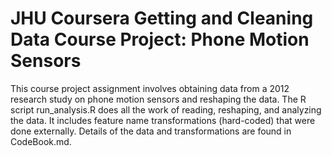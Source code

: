 JHU Coursera Getting and Cleaning Data Course Project: Phone Motion Sensors
===========================================================================

This course project assignment involves obtaining data from a 2012 research study on phone motion sensors
and reshaping the data. The R script run_analysis.R does all the work of reading, reshaping, and analyzing the data.
It includes feature name transformations (hard-coded) that were done externally.
Details of the data and transformations are found in CodeBook.md.
